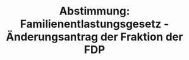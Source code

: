 ---
abstimmung:
  abstimmung: 1
  bundestagssitzung: 139
  legislaturperiode: 19
categories:
- Todo
data:
- title: Abstimmungsergebnis 20200115_1-data.pdf
  url: /res/2021-btw/abstimmungsergebnisse/20200115_1-data.pdf
- title: Abstimmungsergebnis 20200115_1_xls-data.xlsx
  url: /res/2021-btw/abstimmungsergebnisse/20200115_1_xls-data.xlsx
- title: Abstimmungsergebnis 20200115_1_xls-data.csv
  url: /res/2021-btw/abstimmungsergebnisse/csv/20200115_1_xls-data.csv
ergebnis:
  afd:
    enthaltung: 0
    gesamt: 90
    ja: 83
    nein: 0
    nichtabgegeben: 7
    ungueltig: 0
  bü90/gr:
    enthaltung: 0
    gesamt: 67
    ja: 0
    nein: 59
    nichtabgegeben: 8
    ungueltig: 0
  cdu/csu:
    enthaltung: 0
    gesamt: 246
    ja: 0
    nein: 222
    nichtabgegeben: 24
    ungueltig: 0
  die linke.:
    enthaltung: 0
    gesamt: 69
    ja: 0
    nein: 59
    nichtabgegeben: 10
    ungueltig: 0
  fdp:
    enthaltung: 2
    gesamt: 80
    ja: 0
    nein: 68
    nichtabgegeben: 10
    ungueltig: 0
  file: 20200115_1_xls-data.xlsx
  fraktionslos:
    enthaltung: 0
    gesamt: 5
    ja: 2
    nein: 2
    nichtabgegeben: 1
    ungueltig: 0
  spd:
    enthaltung: 0
    gesamt: 152
    ja: 0
    nein: 135
    nichtabgegeben: 17
    ungueltig: 0
layout: abstimmung
links:
- title: Link zu bundestag.de
  url: https://www.bundestag.de/parlament/plenum/abstimmung/abstimmung?id=552
preview: 'Deutscher Bundestag


  139. Sitzung des Deutschen Bundestages

  am Mittwoch, 15. Januar 2020


  Endgültiges Ergebnis der Namentlichen Abstimmung Nr. 1


  Antrag der Abgeordneten Rüdiger Lucassen, Armin-Paulus Hampel, Berengar Elsner von

  Gronow, weiterer Abgeordneter und der Fraktion der AfD

  Erneute Abstimmung über das Mandat "Einsatz bewaffneter deutscher Streitkräfte im
  Irak"

  im Deutschen Bundestag

  Drs. 19/16482'
tags:
- Todo
title: 'Abstimmung: Familienentlastungsgesetz - Änderungsantrag der Fraktion der FDP'
---
